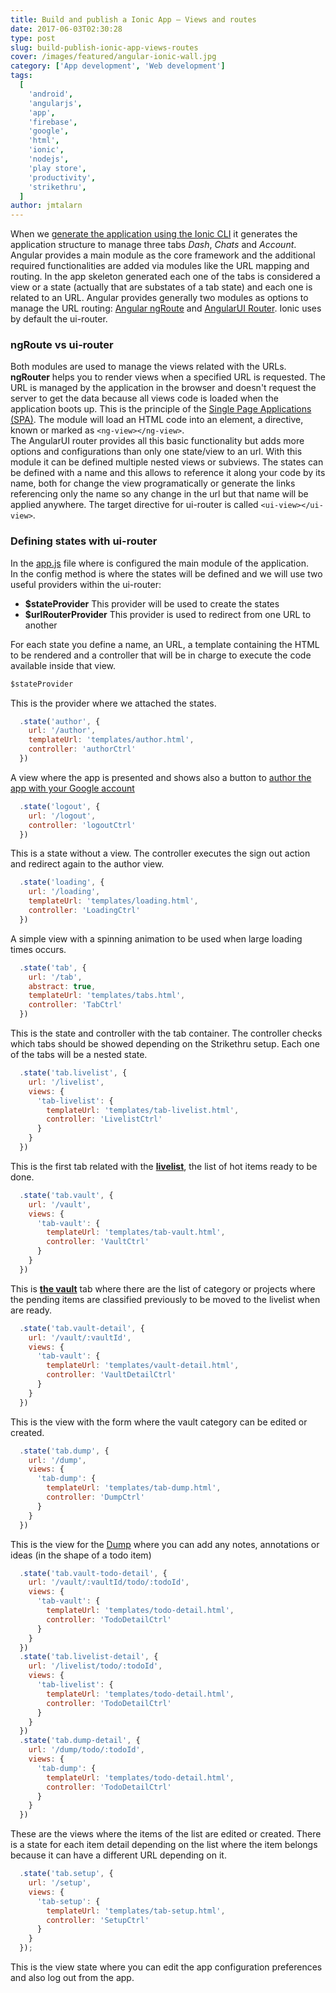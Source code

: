 ```yaml
---
title: Build and publish a Ionic App – Views and routes
date: 2017-06-03T02:30:28
type: post
slug: build-publish-ionic-app-views-routes
cover: /images/featured/angular-ionic-wall.jpg
category: ['App development', 'Web development']
tags:
  [
    'android',
    'angularjs',
    'app',
    'firebase',
    'google',
    'html',
    'ionic',
    'nodejs',
    'play store',
    'productivity',
    'strikethru',
  ]
author: jmtalarn
---
```


When we <a href="http://blog.jmtalarn.com/build-publish-ionic-app-first-steps/#generating" target="\_blank">generate the application using the Ionic CLI</a> it generates the application structure to manage three tabs <em>Dash</em>, <em>Chats</em> and <em>Account</em>. Angular provides a main module as the core framework and the additional required functionalities are added via modules like the URL mapping and routing. In the app skeleton generated each one of the tabs is considered a view or a state (actually that are substates of a tab state) and each one is related to an URL. Angular provides generally two modules as options to manage the URL routing: <a href="https://docs.angularjs.org/api/ngRoute" target="\_blank">Angular ngRoute</a> and <a href="https://github.com/angular-ui/ui-router" target="\_blank">AngularUI Router</a>. Ionic uses by default the ui-router.
<!--more-->
<h3>ngRoute vs ui-router</h3>
<p>Both modules are used to manage the views related with the URLs.<br />
<b>ngRouter</b> helps you to render views when a specified URL is requested. The URL is managed by the application in the browser and doesn't request the server to get the data because all views code is loaded when the application boots up. This is the principle of the <a href="https://en.wikipedia.org/wiki/Single-page_application">Single Page Applications (SPA)</a>. The module will load an HTML code into an element, a directive, known or marked as <code>&lt;ng-view&gt;&lt;/ng-view&gt;</code>.<br />
The AngularUI router provides all this basic functionality but adds more options and configurations than only one state/view to an url. With this module it can be defined multiple nested views or subviews. The states can be defined with a name and this allows to reference it along your code by its name, both for change the view programatically or generate the links referencing only the name so any change in the url but that name will be applied anywhere. The target directive for ui-router is called <code>&lt;ui-view&gt;&lt;/ui-view&gt;</code>.</p>
<h3>Defining states with ui-router</h3>
<p>In the <a href="https://github.com/jmtalarn/strikethru/blob/master/www/js/app.js">app.js</a> file where is configured the main module of the application.<br />
In the config method is where the states will be defined and we will use two useful providers within the ui-router:</p>
<ul>
<li><strong>$stateProvider</strong> This provider will be used to create the states</li>
<li><strong>$urlRouterProvider</strong> This provider is used to redirect from one URL to another</li>
</ul>
<p>For each state you define a name, an URL, a template containing the HTML to be rendered and a controller that will be in charge to execute the code available inside that view.</p>

```javascript
$stateProvider
```

<p>This is the provider where we attached the states.</p>

```javascript
  .state('author', {
    url: '/author',
    templateUrl: 'templates/author.html',
    controller: 'authorCtrl'
  })
```

<p>A view where the app is presented and shows also a button to <a href="http://blog.jmtalarn.com/build-publish-ionic-app-i-idea/#technology">author the app with your Google account</a></p>

```javascript
  .state('logout', {
    url: '/logout',
    controller: 'logoutCtrl'
  })
```

<p>This is a state without a view. The controller executes the sign out action and redirect again to the author view.</p>

```javascript
  .state('loading', {
    url: '/loading',
    templateUrl: 'templates/loading.html',
    controller: 'LoadingCtrl'
  })
```

<p>A simple view with a spinning animation to be used when large loading times occurs.</p>

```javascript
  .state('tab', {
    url: '/tab',
    abstract: true,
    templateUrl: 'templates/tabs.html',
    controller: 'TabCtrl'
  })
```

<p>This is the state and controller with the tab container. The controller checks which tabs should be showed depending on the Strikethru setup. Each one of the tabs will be a nested state.</p>

```javascript
  .state('tab.livelist', {
    url: '/livelist',
    views: {
      'tab-livelist': {
        templateUrl: 'templates/tab-livelist.html',
        controller: 'LivelistCtrl'
      }
    }
  })
```

<p>This is the first tab related with the <strong><a href="http://striketh.ru/how-it-works/">livelist</a></strong>, the list of hot items ready to be done.</p>

```javascript
  .state('tab.vault', {
    url: '/vault',
    views: {
      'tab-vault': {
        templateUrl: 'templates/tab-vault.html',
        controller: 'VaultCtrl'
      }
    }
  })
```

<p>This is <a href="http://striketh.ru/how-it-works/"><strong>the vault</strong></a> tab where there are the list of category or projects where the pending items are classified previously to be moved to the livelist when are ready.</p>

```javascript
  .state('tab.vault-detail', {
    url: '/vault/:vaultId',
    views: {
      'tab-vault': {
        templateUrl: 'templates/vault-detail.html',
        controller: 'VaultDetailCtrl'
      }
    }
  })
```

<p>This is the view with the form where the vault category can be edited or created.</p>

```javascript
  .state('tab.dump', {
    url: '/dump',
    views: {
      'tab-dump': {
        templateUrl: 'templates/tab-dump.html',
        controller: 'DumpCtrl'
      }
    }
  })
```

<p>This is the view for the <a href="http://striketh.ru/how-it-works/">Dump</a> where you can add any notes, annotations or ideas (in the shape of a todo item)</p>

```javascript
  .state('tab.vault-todo-detail', {
    url: '/vault/:vaultId/todo/:todoId',
    views: {
      'tab-vault': {
        templateUrl: 'templates/todo-detail.html',
        controller: 'TodoDetailCtrl'
      }
    }
  })
  .state('tab.livelist-detail', {
    url: '/livelist/todo/:todoId',
    views: {
      'tab-livelist': {
        templateUrl: 'templates/todo-detail.html',
        controller: 'TodoDetailCtrl'
      }
    }
  })
  .state('tab.dump-detail', {
    url: '/dump/todo/:todoId',
    views: {
      'tab-dump': {
        templateUrl: 'templates/todo-detail.html',
        controller: 'TodoDetailCtrl'
      }
    }
  })
```

<p>These are the views where the items of the list are edited or created. There is a state for each item detail depending on the list where the item belongs because it can have a different URL depending on it.</p>

```javascript
  .state('tab.setup', {
    url: '/setup',
    views: {
      'tab-setup': {
        templateUrl: 'templates/tab-setup.html',
        controller: 'SetupCtrl'
      }
    }
  });
```

<p>
This is the view state where you can edit the app configuration preferences and also log out from the app.
</p>
